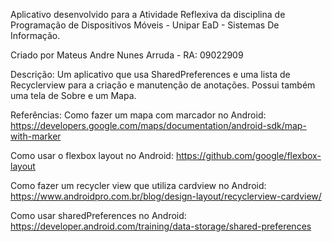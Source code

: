 Aplicativo desenvolvido para a Atividade Reflexiva da disciplina de Programação de Dispositivos Móveis - Unipar EaD - Sistemas De Informação.

Criado por Mateus Andre Nunes Arruda - RA: 09022909

Descrição: Um aplicativo que usa SharedPreferences e uma lista de Recyclerview para a criação e manutenção de anotações. Possui também uma tela de Sobre e um Mapa.

Referências:
Como fazer um mapa com marcador no Android: https://developers.google.com/maps/documentation/android-sdk/map-with-marker

Como usar o flexbox layout no Android: https://github.com/google/flexbox-layout

Como fazer um recycler view que utiliza cardview no Android: https://www.androidpro.com.br/blog/design-layout/recyclerview-cardview/

Como usar sharedPreferences no Android: https://developer.android.com/training/data-storage/shared-preferences